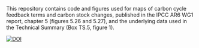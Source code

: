 This repository contains code and figures used for maps of carbon cycle feedback terms and carbon stock changes, published in the IPCC AR6 WG1 report, chapter 5 (figures 5.26 and 5.27), and the underlying data used in the Technical Summary (Box TS.5, figure 1).

[![DOI](https://zenodo.org/badge/208168411.svg)](https://zenodo.org/badge/latestdoi/208168411)
